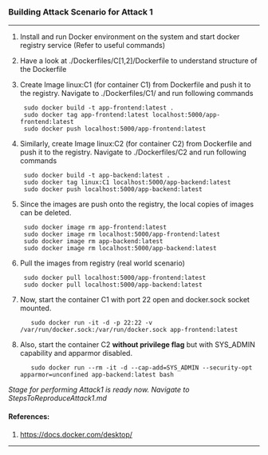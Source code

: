 ### Building Attack Scenario for Attack 1
---

1. Install and run Docker environment on the system and start docker registry service (Refer to useful commands)

2. Have a look at ./Dockerfiles/C[1,2]/Dockerfile to understand structure of the Dockerfile

2. Create Image linux:C1 (for container C1) from Dockerfile and push it to the registry. Navigate to ./Dockerfiles/C1/ and run following commands

        sudo docker build -t app-frontend:latest .
        sudo docker tag app-frontend:latest localhost:5000/app-frontend:latest
        sudo docker push localhost:5000/app-frontend:latest
		
		
3. Similarly, create Image linux:C2 (for container C2) from Dockerfile and push it to the registry. Navigate to ./Dockerfiles/C2 and run following commands

        sudo docker build -t app-backend:latest .
        sudo docker tag linux:C1 localhost:5000/app-backend:latest
        sudo docker push localhost:5000/app-backend:latest
		
		
4. Since the images are push onto the registry, the local copies of images can be deleted.

        sudo docker image rm app-frontend:latest
        sudo docker image rm localhost:5000/app-frontend:latest
        sudo docker image rm app-backend:latest
        sudo docker image rm localhost:5000/app-backend:latest
	
5. Pull the images from registry (real world scenario)

        sudo docker pull localhost:5000/app-frontend:latest	
        sudo docker pull localhost:5000/app-backend:latest
	
6. Now, start the container C1 with port 22 open and docker.sock socket mounted.

	      sudo docker run -it -d -p 22:22 -v /var/run/docker.sock:/var/run/docker.sock app-frontend:latest
	
7. Also, start the container C2 **without privilege flag** but with SYS_ADMIN capability and apparmor disabled.

	      sudo docker run --rm -it -d --cap-add=SYS_ADMIN --security-opt apparmor=unconfined app-backend:latest bash
	
*Stage for performing Attack1 is ready now. Navigate to StepsToReproduceAttack1.md*

#### References:

1. https://docs.docker.com/desktop/


---
